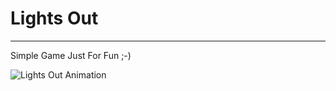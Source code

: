 # Lights Out

----------
Simple Game Just For Fun ;-)									

<img src="http://www.lightsout.ir/images/help.gif" alt="Lights Out Animation">
